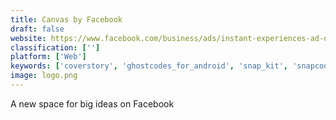 ```yaml
---
title: Canvas by Facebook
draft: false 
website: https://www.facebook.com/business/ads/instant-experiences-ad-destination
classification: ['']
platform: ['Web']
keywords: ['coverstory', 'ghostcodes_for_android', 'snap_kit', 'snapcodes', 'snaphunt', 'snapchat_ads', 'snapchat_context_cards', 'snapchat_discover', 'twitter_ads', 'unofficial_snapchat_button']
image: logo.png
---
```

A new space for big ideas on Facebook